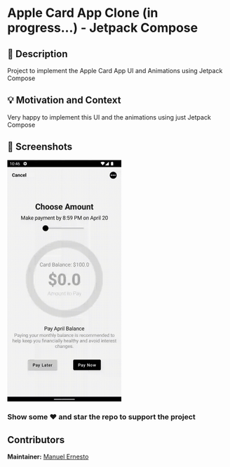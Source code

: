 # Apple Card App Clone (in progress...) - Jetpack Compose

## :scroll: Description

<!--- Describe your app in one or two sentences -->
Project to implement the Apple Card App UI and Animations using Jetpack Compose

## :bulb: Motivation and Context

<!--- Optionally point readers to interesting parts of your submission. -->
<!--- What are you especially proud of? -->
Very happy to implement this UI and the animations using just Jetpack Compose

## :camera_flash: Screenshots

<!-- You can add more screenshots here if you like -->
<img src="/results/gif01.gif" width="260">

### Show some :heart: and star the repo to support the project

## Contributors
**Maintainer:** [Manuel Ernesto](https://github.com/manuelernesto)
